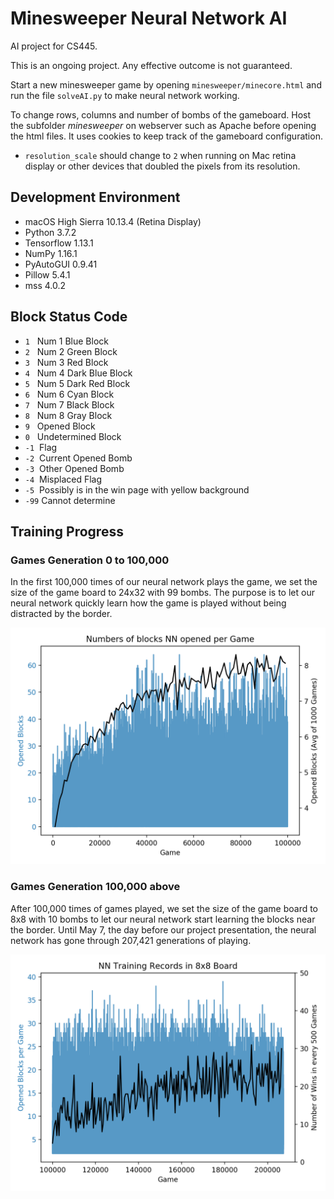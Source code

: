 # Minesweeper Neural Network AI

AI project for CS445.

This is an ongoing project. Any effective outcome is not guaranteed.

Start a new minesweeper game by opening `minesweeper/minecore.html` and run the file `solveAI.py` to make neural network working.

To change rows, columns and number of bombs of the gameboard. Host the subfolder *minesweeper* on webserver such as Apache before opening the html files. It uses cookies to keep track of the gameboard configuration.

- `resolution_scale` should change to `2` when running on Mac retina display or other devices that doubled the pixels from its resolution.

## Development Environment

- macOS High Sierra 10.13.4 (Retina Display)
- Python 3.7.2
- Tensorflow 1.13.1
- NumPy 1.16.1
- PyAutoGUI 0.9.41
- Pillow 5.4.1
- mss 4.0.2

## Block Status Code

- `1`  &nbsp;&nbsp;Num 1 Blue Block
- `2`  &nbsp;&nbsp;Num 2 Green Block
- `3`  &nbsp;&nbsp;Num 3 Red Block
- `4`  &nbsp;&nbsp;Num 4 Dark Blue Block
- `5`  &nbsp;&nbsp;Num 5 Dark Red Block
- `6`  &nbsp;&nbsp;Num 6 Cyan Block
- `7`  &nbsp;&nbsp;Num 7 Black Block
- `8`  &nbsp;&nbsp;Num 8 Gray Block
- `9`  &nbsp;&nbsp;Opened Block
- `0`  &nbsp;&nbsp;Undetermined Block
- `-1`  &nbsp;Flag
- `-2`  &nbsp;Current Opened Bomb
- `-3`  &nbsp;Other Opened Bomb
- `-4`  &nbsp;Misplaced Flag
- `-5`  &nbsp;Possibly is in the win page with yellow background
- `-99`  Cannot determine

## Training Progress

### Games Generation 0 to 100,000

In the first 100,000 times of our neural network plays the game, we set the size of the game board to 24x32 with 99 bombs. The purpose is to let our neural network quickly learn how the game is played without being distracted by the border.

<img src="https://github.com/andywu0913/minesweeper-neural-network-ai/blob/master/nn_trained_model/generation_100000/stat.png" width="600px">

### Games Generation 100,000 above

After 100,000 times of games played, we set the size of the game board to 8x8 with 10 bombs to let our neural network start learning the blocks near the border. Until May 7, the day before our project presentation, the neural network has gone through 207,421 generations of playing.

<img src="https://github.com/andywu0913/minesweeper-neural-network-ai/blob/master/nn_trained_model/stat.png" width="600px">
